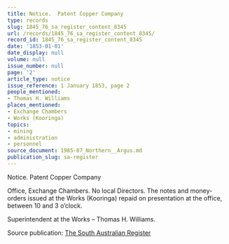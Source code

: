 ```yaml
---
title: Notice.  Patent Copper Company
type: records
slug: 1845_76_sa_register_content_8345
url: /records/1845_76_sa_register_content_8345/
record_id: 1845_76_sa_register_content_8345
date: '1853-01-01'
date_display: null
volume: null
issue_number: null
page: '2'
article_type: notice
issue_reference: 1 January 1853, page 2
people_mentioned:
- Thomas H. Williams
places_mentioned:
- Exchange Chambers
- Works (Kooringa)
topics:
- mining
- administration
- personnel
source_document: 1985-87_Northern__Argus.md
publication_slug: sa-register
---
```


Notice.  Patent Copper Company

Office, Exchange Chambers.  No local Directors.  The notes and money-orders issued at the Works (Kooringa) repaid on presentation at the office, between 10 and 3 o’clock.

Superintendent at the Works – Thomas H. Williams.

Source publication: [The South Australian Register](/publications/sa-register/)
